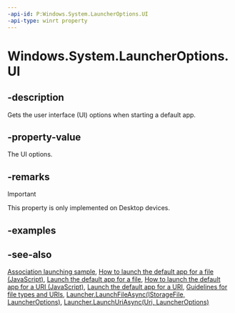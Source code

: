 ```yaml
---
-api-id: P:Windows.System.LauncherOptions.UI
-api-type: winrt property
---
```


<!-- Property syntax
public Windows.System.LauncherUIOptions UI { get; }
-->

# Windows.System.LauncherOptions.UI

## -description
Gets the user interface (UI) options when starting a default app.

## -property-value
The UI options.

## -remarks
> [!IMPORTANT]
> This property is only implemented on Desktop devices.

## -examples

## -see-also
[Association launching sample](https://github.com/microsoftarchive/msdn-code-gallery-microsoft/tree/master/Official%20Windows%20Platform%20Sample/Windows%208.1%20Store%20app%20samples/99866-Windows%208.1%20Store%20app%20samples/Association%20launching%20sample), [How to launch the default app for a file (JavaScript)](https://docs.microsoft.com/previous-versions/windows/apps/hh452687(v=win.10)), [Launch the default app for a file](https://docs.microsoft.com/windows/uwp/launch-resume/launch-the-default-app-for-a-file), [How to launch the default app for a URI (JavaScript)](https://docs.microsoft.com/previous-versions/windows/apps/hh452690(v=win.10)), [Launch the default app for a URI](https://docs.microsoft.com/windows/uwp/launch-resume/launch-default-app), [Guidelines for file types and URIs](https://docs.microsoft.com/windows/uwp/files/index), [Launcher.LaunchFileAsync(IStorageFile, LauncherOptions)](launcher_launchfileasync_1480137410.md), [Launcher.LaunchUriAsync(Uri, LauncherOptions)](launcher_launchuriasync_68890748.md)
